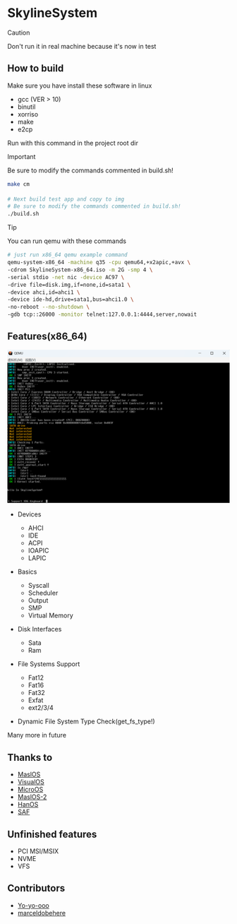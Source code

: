 # SkylineSystem

> [!CAUTION]
> Don't run it in real machine because it's now in test

## How to build

Make sure you have install these software in linux

* gcc (VER > 10)
* binutil
* xorriso
* make
* e2cp

Run with this command in the project root dir

> [!IMPORTANT]
> Be sure to modify the commands commented in build.sh!

```bash
make cm

# Next build test app and copy to img
# Be sure to modify the commands commented in build.sh!
./build.sh

```

> [!TIP]
> You can run qemu with these commands
```bash
# just run x86_64 qemu example command
qemu-system-x86_64 -machine q35 -cpu qemu64,+x2apic,+avx \
-cdrom SkylineSystem-x86_64.iso -m 2G -smp 4 \
-serial stdio -net nic -device AC97 \
-drive file=disk.img,if=none,id=sata1 \
-device ahci,id=ahci1 \
-device ide-hd,drive=sata1,bus=ahci1.0 \
-no-reboot --no-shutdown \
-gdb tcp::26000 -monitor telnet:127.0.0.1:4444,server,nowait
```

## Features(x86_64)

![SkylineSystemImage](image.png)

* Devices
  * AHCI
  * IDE
  * ACPI
  * IOAPIC
  * LAPIC
* Basics
  * Syscall
  * Scheduler
  * Output
  * SMP
  * Virtual Memory
* Disk Interfaces
  * Sata
  * Ram

* File Systems Support
  * Fat12
  * Fat16
  * Fat32
  * Exfat
  * ext2/3/4

* Dynamic File System Type Check(get_fs_type!)

Many more in future

## Thanks to

* [MaslOS](https://github.com/marceldobehere/MaslOS)
* [VisualOS](https://github.com/nothotscott/VisualOS)
* [MicroOS](https://github.com/Glowman554/MicroOS)
* [MaslOS-2](https://github.com/marceldobehere/MaslOS-2/)
* [HanOS](https://github.com/jjwang/HanOS/)
* [SAF](https://github.com/chocabloc/saf)

## Unfinished features

* PCI MSI/MSIX
* NVME
* VFS

## Contributors

* [Yo-yo-ooo](https://github.com/Yo-yo-ooo/)
* [marceldobehere](https://github.com/marceldobehere)

[//]: (https://github.com/asterd-og/)
